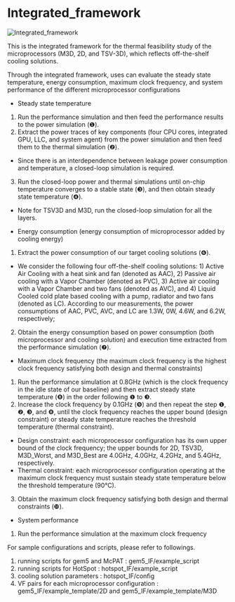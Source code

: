 # Integrated_framework


![Integrated_framework](https://user-images.githubusercontent.com/71616589/93767115-76456a80-fc52-11ea-897a-8caef8d0c007.jpg)

This is the integrated framework for the thermal feasibility study of the microprocessors (M3D, 2D, and TSV-3D), which reflects off-the-shelf cooling solutions.

Through the integrated framework, uses can evaluate the steady state temperature, energy consumption, maximum clock frequency, and system performance of the different microprocessor configurations

- Steady state temperature
1) Run the performance simulation and then feed the performance results to the power simulation (❶). 
2) Extract the power traces of key components (four CPU cores, integrated GPU, LLC, and system agent) from the power simulation and then feed them to the thermal simulation (❷). 
 * Since there is an interdependence between leakage power consumption and temperature, a closed-loop simulation is required.
3) Run the closed-loop power and thermal simulations until on-chip temperature converges to a stable state (❸), and then obtain steady state temperature (❹). 
 * Note for TSV3D and M3D, run the closed-loop simulation for all the layers.
 
 - Energy consumption (energy consumption of microprocessor added by cooling energy)
1) Extract the power consumption of our target cooling solutions (❻). 
 * We consider the following four off-the-shelf cooling solutions: 1) Active Air Cooling with a heat sink and fan (denoted as AAC), 2) Passive air cooling with a Vapor Chamber (denoted as PVC), 3) Active air cooling with a Vapor Chamber and two fans (denoted as AVC), and 4) Liquid Cooled cold plate based cooling with a pump, radiator and two fans (denoted as LC). According to our measurements, the power consumptions of AAC, PVC, AVC, and LC are 1.3W, 0W, 4.6W, and 6.2W, respectively;  
2) Obtain the energy consumption based on power consumption (both microprocessor and cooling solution) and execution time extracted from the performance simulation (❼).

- Maximum clock frequency (the maximum clock frequency is the highest clock frequency satisfying both design and thermal constraints)
1) Run the performance simulation at 0.8GHz (which is the clock frequency in the idle state of our baseline) and then extract steady state temperature (❽) in the order following ❶ to ❸. 
2) Increase the clock frequency by 0.1GHz (❾) and then repeat the step ❶, ❷, ❸, and ❽, until the clock frequency reaches the upper bound (design constraint) or steady state temperature reaches the threshold temperature (thermal constraint).
 * Design constraint: each microprocessor configuration has its own upper bound of the clock frequency; the upper bounds for 2D, TSV3D, M3D_Worst, and M3D_Best are 4.0GHz, 4.0GHz, 4.2GHz, and 5.4GHz, respectively.
 * Thermal constraint: each microprocessor configuration operating at the maximum clock frequency must sustain steady state temperature below the threshold temperature (90℃).
3) Obtain the maximum clock frequency satisfying both design and thermal constraints (❿). 

- System performance 
1) Run the performance simulation at the maximum clock frequency

For sample configurations and scripts, please refer to followings.
1) running scripts for gem5 and McPAT
 : gem5_IF/example_script
2) running scripts for HotSpot
 : hotspot_IF/example_script
3) cooling solution parameters
 : hotspot_IF/config
4) VF pairs for each microprocessor configuration
 : gem5_IF/example_template/2D and gem5_IF/example_template/M3D
